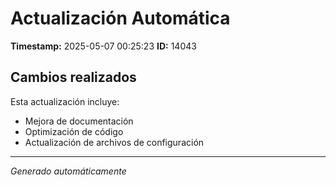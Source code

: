 # Actualización Automática

**Timestamp:** 2025-05-07 00:25:23
**ID:** 14043

## Cambios realizados

Esta actualización incluye:
- Mejora de documentación
- Optimización de código
- Actualización de archivos de configuración

---
*Generado automáticamente*
